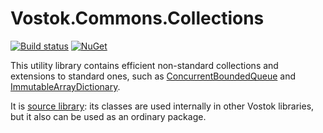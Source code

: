 # Vostok.Commons.Collections

[![Build status](https://ci.appveyor.com/api/projects/status/github/vostok/commons.collections?svg=true&branch=master)](https://ci.appveyor.com/project/vostok/commons-collections/branch/master)
[![NuGet](https://img.shields.io/nuget/v/Vostok.Commons.Collections.svg)](https://www.nuget.org/packages/Vostok.Commons.Collections/)

This utility library contains efficient non-standard collections and extensions to standard ones, such as [ConcurrentBoundedQueue](Vostok.Commons.Collections/ConcurrentBoundedQueue.cs) and [ImmutableArrayDictionary](Vostok.Commons.Collections/ImmutableArrayDictionary.cs).

It is [source library](https://github.com/vostok/devtools/blob/master/library-dev-conventions/src-libs-conventions.md): its classes are used internally in other Vostok libraries, but it also can be used as an ordinary package.